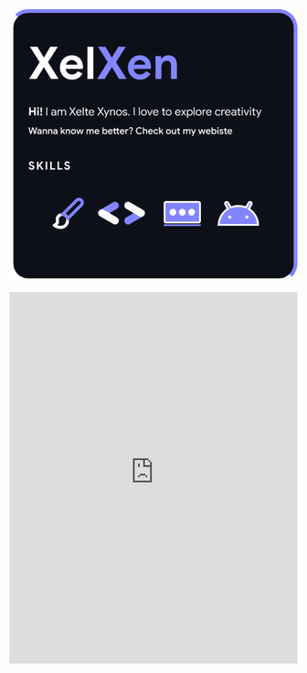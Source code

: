 <p align="center">
<img src="xelxen.png" width="max-content" height="auto"/>
</p>
<iframe width="100%" height="650px" frameborder="0" src="https://xelxen.speedtestcustom.com"></iframe>
